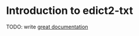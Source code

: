 # Introduction to edict2-txt

TODO: write [great documentation](http://jacobian.org/writing/what-to-write/)
